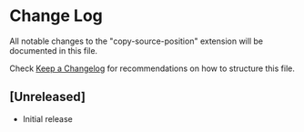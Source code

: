 # Change Log

All notable changes to the "copy-source-position" extension will be documented in this file.

Check [Keep a Changelog](http://keepachangelog.com/) for recommendations on how to structure this file.

## [Unreleased]

- Initial release
